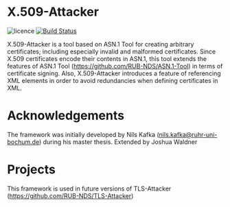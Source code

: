 # X.509-Attacker

![licence](https://img.shields.io/badge/License-Apachev2-brightgreen.svg)
[![Build Status](http://hydrogen.cloud.nds.rub.de/buildStatus/icon.svg?job=X509-Attacker)](http://hydrogen.cloud.nds.rub.de/job/X509-Attacker/)

X.509-Attacker is a tool based on ASN.1 Tool for creating arbitrary certificates; including especially invalid and malformed certificates. Since X.509 certificates encode their contents in ASN.1, this tool extends the features of ASN.1 Tool (https://github.com/RUB-NDS/ASN.1-Tool) in terms of certificate signing. Also, X.509-Attacker introduces a feature of referencing XML elements in order to avoid redundancies when defining certificates in XML.

# Acknowledgements
The framework was initially developed by Nils Kafka (nils.kafka@ruhr-uni-bochum.de) during his master thesis. 
Extended by Joshua Waldner
# Projects
This framework is used in future versions of TLS-Attacker (https://github.com/RUB-NDS/TLS-Attacker)
